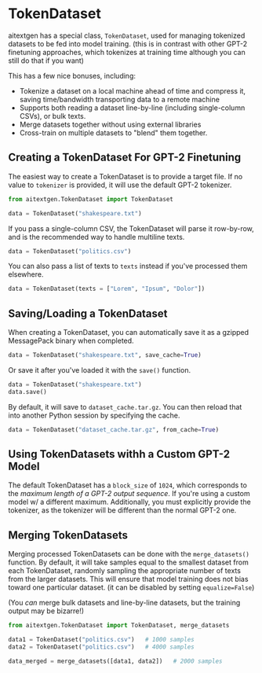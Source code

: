 # TokenDataset

aitextgen has a special class, `TokenDataset`, used for managing tokenized datasets to be fed into model training. (this is in contrast with other GPT-2 finetuning approaches, which tokenizes at training time although you can still do that if you want)

This has a few nice bonuses, including:

- Tokenize a dataset on a local machine ahead of time and compress it, saving time/bandwidth transporting data to a remote machine
- Supports both reading a dataset line-by-line (including single-column CSVs), or bulk texts.
- Merge datasets together without using external libraries
- Cross-train on multiple datasets to "blend" them together.

## Creating a TokenDataset For GPT-2 Finetuning

The easiest way to create a TokenDataset is to provide a target file. If no value to `tokenizer` is provided, it will use the default GPT-2 tokenizer.

```python
from aitextgen.TokenDataset import TokenDataset

data = TokenDataset("shakespeare.txt")
```

If you pass a single-column CSV, the TokenDataset will parse it row-by-row, and is the recommended way to handle multiline texts.

```python
data = TokenDataset("politics.csv")
```

You can also pass a list of texts to `texts` instead if you've processed them elsewhere.

```python
data = TokenDataset(texts = ["Lorem", "Ipsum", "Dolor"])
```

## Saving/Loading a TokenDataset

When creating a TokenDataset, you can automatically save it as a gzipped MessagePack binary when completed.

```python
data = TokenDataset("shakespeare.txt", save_cache=True)
```

Or save it after you've loaded it with the `save()` function.

```python
data = TokenDataset("shakespeare.txt")
data.save()
```

By default, it will save to `dataset_cache.tar.gz`. You can then reload that into another Python session by specifying the cache.

```python
data = TokenDataset("dataset_cache.tar.gz", from_cache=True)
```

## Using TokenDatasets withh a Custom GPT-2 Model

The default TokenDataset has a `block_size` of `1024`, which corresponds to the _maximum length of a GPT-2 output sequence_. If you're using a custom model w/ a different maximum. Additionally, you must explicitly provide the tokenizer, as the tokenizer will be different than the normal GPT-2 one.

## Merging TokenDatasets

Merging processed TokenDatasets can be done with the `merge_datasets()` function. By default, it will take samples equal to the smallest dataset from each TokenDataset, randomly sampling the appropriate number of texts from the larger datasets. This will ensure that model training does not bias toward one particular dataset. (it can be disabled by setting `equalize=False`)

(You _can_ merge bulk datasets and line-by-line datasets, but the training output may be bizarre!)

```python
from aitextgen.TokenDataset import TokenDataset, merge_datasets

data1 = TokenDataset("politics.csv")   # 1000 samples
data2 = TokenDataset("politics.csv")   # 4000 samples

data_merged = merge_datasets([data1, data2])   # 2000 samples
```
